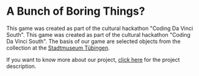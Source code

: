 # A Bunch of Boring Things?
This game was created as part of the cultural hackathon "Coding Da Vinci South".  This game was created as part of the cultural hackathon "Coding Da Vinci South". The basis of our game are selected objects from the collection at the [Stadtmuseum Tübingen](https://www.tuebingen.de/stadtmuseum/).

If you want to know more about our project, [click here](https://codingdavinci.de/projects/2019_sued/lauter_langweilige_sachen.html#project-name) for the project description.
